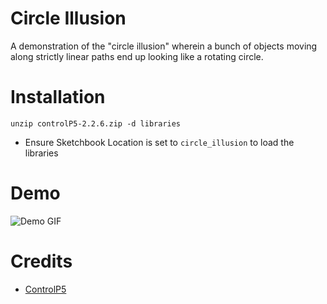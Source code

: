 # Circle Illusion

A demonstration of the "circle illusion" wherein a bunch of objects moving along strictly linear paths end up looking like a rotating circle.

# Installation

```
unzip controlP5-2.2.6.zip -d libraries
```

- Ensure Sketchbook Location is set to `circle_illusion` to load the libraries

# Demo

![Demo GIF](https://media.giphy.com/media/YSYUhQGAqji1FsVw74/giphy.gif)

# Credits

- [ControlP5](https://github.com/sojamo/controlp5)

